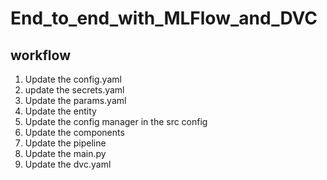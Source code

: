 # End_to_end_with_MLFlow_and_DVC

## workflow

1. Update the config.yaml
2. update the secrets.yaml
3. Update the params.yaml
4. Update the entity
5. Update the config manager in the src config
6. Update the components
7. Update the pipeline
8. Update the main.py
9. Update the dvc.yaml